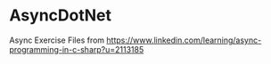 # AsyncDotNet
Async Exercise Files from 
https://www.linkedin.com/learning/async-programming-in-c-sharp?u=2113185

